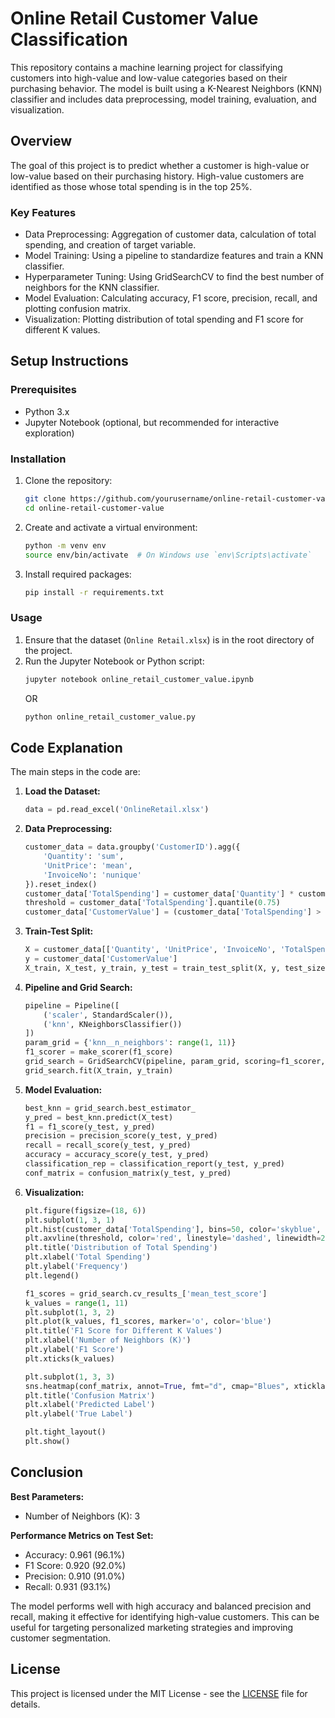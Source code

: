 # Online Retail Customer Value Classification

This repository contains a machine learning project for classifying customers into high-value and low-value categories based on their purchasing behavior. The model is built using a K-Nearest Neighbors (KNN) classifier and includes data preprocessing, model training, evaluation, and visualization.

## Overview

The goal of this project is to predict whether a customer is high-value or low-value based on their purchasing history. High-value customers are identified as those whose total spending is in the top 25%.

### Key Features

- Data Preprocessing: Aggregation of customer data, calculation of total spending, and creation of target variable.
- Model Training: Using a pipeline to standardize features and train a KNN classifier.
- Hyperparameter Tuning: Using GridSearchCV to find the best number of neighbors for the KNN classifier.
- Model Evaluation: Calculating accuracy, F1 score, precision, recall, and plotting confusion matrix.
- Visualization: Plotting distribution of total spending and F1 score for different K values.

## Setup Instructions

### Prerequisites

- Python 3.x
- Jupyter Notebook (optional, but recommended for interactive exploration)

### Installation

1. Clone the repository:
    ```bash
    git clone https://github.com/yourusername/online-retail-customer-value.git
    cd online-retail-customer-value
    ```

2. Create and activate a virtual environment:
    ```bash
    python -m venv env
    source env/bin/activate  # On Windows use `env\Scripts\activate`
    ```

3. Install required packages:
    ```bash
    pip install -r requirements.txt
    ```

### Usage

1. Ensure that the dataset (`Online Retail.xlsx`) is in the root directory of the project.
2. Run the Jupyter Notebook or Python script:
    ```bash
    jupyter notebook online_retail_customer_value.ipynb
    ```
    OR
    ```bash
    python online_retail_customer_value.py
    ```

## Code Explanation

The main steps in the code are:

1. **Load the Dataset:**
    ```python
    data = pd.read_excel('OnlineRetail.xlsx')
    ```

2. **Data Preprocessing:**
    ```python
    customer_data = data.groupby('CustomerID').agg({
        'Quantity': 'sum',
        'UnitPrice': 'mean',
        'InvoiceNo': 'nunique'
    }).reset_index()
    customer_data['TotalSpending'] = customer_data['Quantity'] * customer_data['UnitPrice']
    threshold = customer_data['TotalSpending'].quantile(0.75)
    customer_data['CustomerValue'] = (customer_data['TotalSpending'] > threshold).astype(int)
    ```

3. **Train-Test Split:**
    ```python
    X = customer_data[['Quantity', 'UnitPrice', 'InvoiceNo', 'TotalSpending']]
    y = customer_data['CustomerValue']
    X_train, X_test, y_train, y_test = train_test_split(X, y, test_size=0.3, random_state=42)
    ```

4. **Pipeline and Grid Search:**
    ```python
    pipeline = Pipeline([
        ('scaler', StandardScaler()),
        ('knn', KNeighborsClassifier())
    ])
    param_grid = {'knn__n_neighbors': range(1, 11)}
    f1_scorer = make_scorer(f1_score)
    grid_search = GridSearchCV(pipeline, param_grid, scoring=f1_scorer, cv=5)
    grid_search.fit(X_train, y_train)
    ```

5. **Model Evaluation:**
    ```python
    best_knn = grid_search.best_estimator_
    y_pred = best_knn.predict(X_test)
    f1 = f1_score(y_test, y_pred)
    precision = precision_score(y_test, y_pred)
    recall = recall_score(y_test, y_pred)
    accuracy = accuracy_score(y_test, y_pred)
    classification_rep = classification_report(y_test, y_pred)
    conf_matrix = confusion_matrix(y_test, y_pred)
    ```

6. **Visualization:**
    ```python
    plt.figure(figsize=(18, 6))
    plt.subplot(1, 3, 1)
    plt.hist(customer_data['TotalSpending'], bins=50, color='skyblue', edgecolor='black')
    plt.axvline(threshold, color='red', linestyle='dashed', linewidth=2, label='High Value Threshold')
    plt.title('Distribution of Total Spending')
    plt.xlabel('Total Spending')
    plt.ylabel('Frequency')
    plt.legend()

    f1_scores = grid_search.cv_results_['mean_test_score']
    k_values = range(1, 11)
    plt.subplot(1, 3, 2)
    plt.plot(k_values, f1_scores, marker='o', color='blue')
    plt.title('F1 Score for Different K Values')
    plt.xlabel('Number of Neighbors (K)')
    plt.ylabel('F1 Score')
    plt.xticks(k_values)

    plt.subplot(1, 3, 3)
    sns.heatmap(conf_matrix, annot=True, fmt="d", cmap="Blues", xticklabels=['Low Value', 'High Value'], yticklabels=['Low Value', 'High Value'])
    plt.title('Confusion Matrix')
    plt.xlabel('Predicted Label')
    plt.ylabel('True Label')

    plt.tight_layout()
    plt.show()
    ```

## Conclusion

**Best Parameters:**
- Number of Neighbors (K): 3

**Performance Metrics on Test Set:**
- Accuracy: 0.961 (96.1%)
- F1 Score: 0.920 (92.0%)
- Precision: 0.910 (91.0%)
- Recall: 0.931 (93.1%)

The model performs well with high accuracy and balanced precision and recall, making it effective for identifying high-value customers. This can be useful for targeting personalized marketing strategies and improving customer segmentation.

## License

This project is licensed under the MIT License - see the [LICENSE](LICENSE) file for details.
